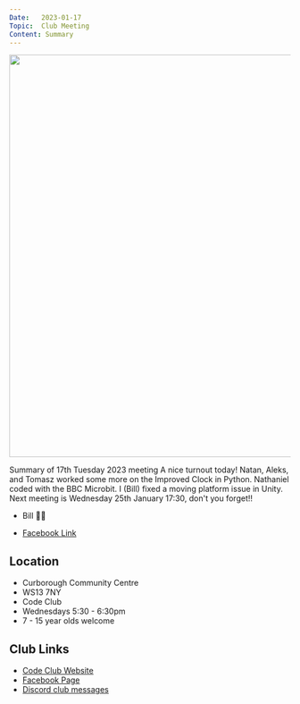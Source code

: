 ```yaml
---
Date:   2023-01-17
Topic:  Club Meeting
Content: Summary
---
```

[<img width="1279px" height="720" src="https://scontent.fbhx6-1.fna.fbcdn.net/v/t39.30808-6/323359494_8704133926294336_4379549342175175232_n.jpg?stp=dst-jpg_p720x720&_nc_cat=101&ccb=1-7&_nc_sid=5f2048&_nc_ohc=FZdrUKZaJg4AX_fGa1q&_nc_ht=scontent.fbhx6-1.fna&edm=AKK4YLsEAAAA&oh=00_AfDTylme7bzBxNHKT0hZ9gUar7OgnGYpkVtaxD-S0x_9Zg&oe=652BDF56"/>](https://scontent.fbhx6-1.fna.fbcdn.net/v/t39.30808-6/323359494_8704133926294336_4379549342175175232_n.jpg?stp=dst-jpg_p720x720&_nc_cat=101&ccb=1-7&_nc_sid=5f2048&_nc_ohc=FZdrUKZaJg4AX_fGa1q&_nc_ht=scontent.fbhx6-1.fna&edm=AKK4YLsEAAAA&oh=00_AfDTylme7bzBxNHKT0hZ9gUar7OgnGYpkVtaxD-S0x_9Zg&oe=652BDF56)

Summary of 17th Tuesday 2023 meeting
A nice turnout today!
Natan, Aleks, and Tomasz worked some more on the Improved Clock in Python.
Nathaniel coded with the BBC Microbit.
I (Bill) fixed a moving platform issue in Unity.
Next meeting is Wednesday 25th January 17:30, don't you forget!!
- Bill 🦢🦆

* [Facebook Link](https://www.facebook.com/720665616418529/posts/684405273377897)

## Location

* Curborough Community Centre
* WS13 7NY
* Code Club
* Wednesdays 5:30 - 6:30pm
* 7 - 15 year olds welcome

## Club Links

* [Code Club Website](https://lichfield-code-club.github.io/)
* [Facebook Page](https://www.facebook.com/LichfieldCoders)
* [Discord club messages](https://discord.gg/szz6xGK)
